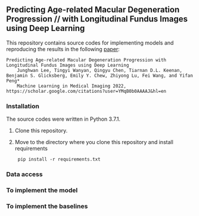 ## Predicting Age-related Macular Degeneration Progression // with Longitudinal Fundus Images using Deep Learning

This repository contains source codes for implementing models and reproducing the results in the following [paper](https://scholar.google.com/citations?user=YMqB0b0AAAAJ&hl=en):

    Predicting Age-related Macular Degeneration Progression with Longitudinal Fundus Images using Deep Learning
        Junghwan Lee, Tingyi Wanyan, Qingyu Chen, Tiarnan D.L. Keenan, Benjamin S. Glicksberg, Emily Y. Chew, Zhiyong Lu, Fei Wang, and Yifan Peng*
        Machine Learning in Medical Imaging 2022, https://scholar.google.com/citations?user=YMqB0b0AAAAJ&hl=en

### Installation
The source codes were written in Python 3.7.1.
1. Clone this repository.
2. Move to the directory where you clone this repository and install requirements

        pip install -r requirements.txt

### Data access

### To implement the model

### To implement the baselines
